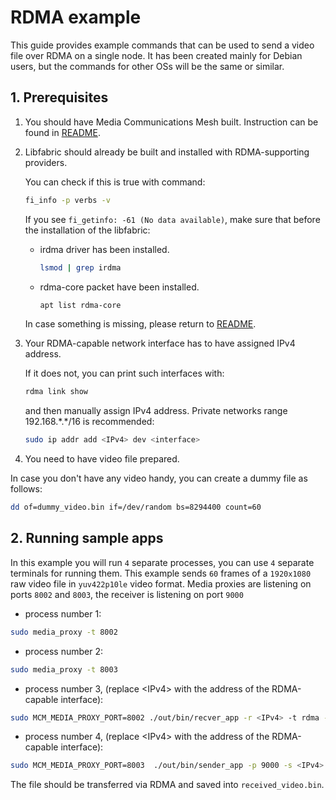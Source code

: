 
# RDMA example

This guide provides example commands that can be used to send a video file over RDMA on a single node. It has been created mainly for Debian users, but the commands for other OSs will be the same or similar.

## 1. Prerequisites

1. You should have Media Communications Mesh built. Instruction can be found in [README](README.md#getting-started).

2. Libfabric should already be built and installed with RDMA-supporting providers.

    You can check if this is true with command:
    ```bash
    fi_info -p verbs -v
    ```
    If you see `fi_getinfo: -61 (No data available)`, make sure that before the installation of the libfabric:
    - irdma driver has been installed.
        ```bash
        lsmod | grep irdma
        ```
    - rdma-core packet have been installed.
        ```bash
        apt list rdma-core
        ```
    In case something is missing, please return to [README](README.md#getting-started).

3. Your RDMA-capable network interface has to have assigned IPv4 address.

    If it does not, you can print such interfaces with:
    ```bash
    rdma link show
    ```
    and then manually assign IPv4 address. Private networks range 192.168.\*.\*/16 is recommended:
    ```bash
    sudo ip addr add <IPv4> dev <interface>
    ```

4. You need to have video file prepared.

In case you don't have any video handy, you can create a dummy file as follows:
```bash
dd of=dummy_video.bin if=/dev/random bs=8294400 count=60
```

## 2. Running sample apps

In this example you will run `4` separate processes, you can use `4` separate terminals for running them. This example sends `60` frames of a `1920x1080` raw video file in `yuv422p10le` video format. Media proxies are listening on ports `8002` and `8003`, the receiver is listening on port `9000`

- process number 1:
```bash
sudo media_proxy -t 8002
```
- process number 2:
```bash
sudo media_proxy -t 8003
```
- process number 3, (replace \<IPv4> with the address of the RDMA-capable interface):
```bash
sudo MCM_MEDIA_PROXY_PORT=8002 ./out/bin/recver_app -r <IPv4> -t rdma -i 9000 -w 1920 -h 1080 -x yuv422p10le -b ./received_video.bin -o auto
```
- process number 4, (replace \<IPv4> with the address of the RDMA-capable interface):
```bash
sudo MCM_MEDIA_PROXY_PORT=8003  ./out/bin/sender_app -p 9000 -s <IPv4> -t rdma -w 1920 -h 1080 -x yuv422p10le -b dummy_video.bin -n 60 -o auto
```

The file should be transferred via RDMA and saved into `received_video.bin`.
